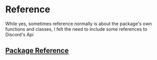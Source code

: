 # Reference

While yes, sometimes reference normally is about the package's own functions and classes, I felt the need to include some references to Discord's Api

## [Package Reference](https://async-disoauth2.rtfd.io/en/documentation/reference/package/index)
